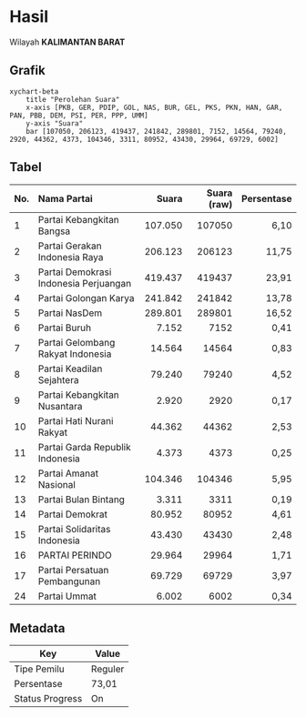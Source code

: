 # Hasil

Wilayah **KALIMANTAN BARAT**

## Grafik

```mermaid
xychart-beta
    title "Perolehan Suara"
    x-axis [PKB, GER, PDIP, GOL, NAS, BUR, GEL, PKS, PKN, HAN, GAR, PAN, PBB, DEM, PSI, PER, PPP, UMM]
    y-axis "Suara"
    bar [107050, 206123, 419437, 241842, 289801, 7152, 14564, 79240, 2920, 44362, 4373, 104346, 3311, 80952, 43430, 29964, 69729, 6002]
```

## Tabel

| No. | Nama Partai                           | Suara   | Suara (raw) | Persentase |
|:--- |:------------------------------------- | -------:| -----------:| ----------:|
| 1   | Partai Kebangkitan Bangsa             | 107.050 | 107050      | 6,10       |
| 2   | Partai Gerakan Indonesia Raya         | 206.123 | 206123      | 11,75      |
| 3   | Partai Demokrasi Indonesia Perjuangan | 419.437 | 419437      | 23,91      |
| 4   | Partai Golongan Karya                 | 241.842 | 241842      | 13,78      |
| 5   | Partai NasDem                         | 289.801 | 289801      | 16,52      |
| 6   | Partai Buruh                          | 7.152   | 7152        | 0,41       |
| 7   | Partai Gelombang Rakyat Indonesia     | 14.564  | 14564       | 0,83       |
| 8   | Partai Keadilan Sejahtera             | 79.240  | 79240       | 4,52       |
| 9   | Partai Kebangkitan Nusantara          | 2.920   | 2920        | 0,17       |
| 10  | Partai Hati Nurani Rakyat             | 44.362  | 44362       | 2,53       |
| 11  | Partai Garda Republik Indonesia       | 4.373   | 4373        | 0,25       |
| 12  | Partai Amanat Nasional                | 104.346 | 104346      | 5,95       |
| 13  | Partai Bulan Bintang                  | 3.311   | 3311        | 0,19       |
| 14  | Partai Demokrat                       | 80.952  | 80952       | 4,61       |
| 15  | Partai Solidaritas Indonesia          | 43.430  | 43430       | 2,48       |
| 16  | PARTAI PERINDO                        | 29.964  | 29964       | 1,71       |
| 17  | Partai Persatuan Pembangunan          | 69.729  | 69729       | 3,97       |
| 24  | Partai Ummat                          | 6.002   | 6002        | 0,34       |


## Metadata

| Key             | Value   |
| --------------- | ------- |
| Tipe Pemilu     | Reguler |
| Persentase      | 73,01   |
| Status Progress | On      |



